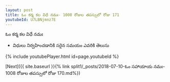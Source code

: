 ```yaml
---
layout: post
title: ఓం కర్మ కల విధే నమః- 1008 రోజుల తపస్సులో రోజు 171
youtubeId: U7LBNjmnz7E
---
```

 
 
 ఓం కర్మ కల విధే నమః  
 
 -  విధులు నిర్వహించడానికి సరైన సమయం ఎవరికి తెలుసు 
 
  
 
  
 
 
 
 
 
 


{% include youtubePlayer.html id=page.youtubeId %}
 
[Next]({{ site.baseurl }}{% link  split1/_posts/2018-07-10-ఓం సహాయాయ నమః- 1008 రోజుల తపస్సులో రోజు 170.md%})
 
